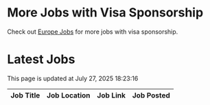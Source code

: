 # More Jobs with Visa Sponsorship

Check out [Europe Jobs](https://github.com/sureshparimi/europejobs#latest-jobs) for more jobs with visa sponsorship.

# Latest Jobs

This page is updated at July 27, 2025 18:23:16

| Job Title | Job Location | Job Link | Job Posted |
| --- | --- | --- | --- |
